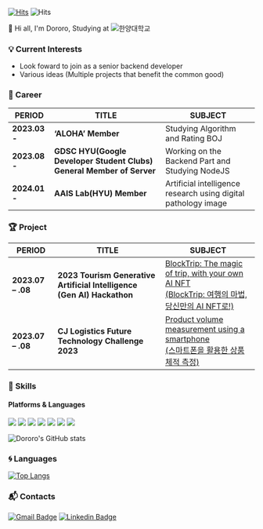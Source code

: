 [![Hits](https://hits.seeyoufarm.com/api/count/incr/badge.svg?url=https%3A%2F%2Fgithub.com%2FDororo99&count_bg=%2379C83D&title_bg=%23555555&icon=&icon_color=%23E7E7E7&title=hits&edge_flat=false)](https://hits.seeyoufarm.com) ![Hits](https://img.shields.io/github/followers/Dororo99?label=Follow)

:wave: Hi all, I'm Dororo, Studying at ![한양대학교](https://img.shields.io/badge/-한양대학교-00467f)

### :bulb: Current Interests
- Look foward to join as a senior backend developer
- Various ideas (Multiple projects that benefit the common good)
  

### 🏢 Career

| PERIOD | TITLE | SUBJECT |
| ------- | ------- | ------- | 
| **2023.03 -** | **‘ALOHA’ Member** | Studying Algorithm and Rating BOJ |
| **2023.08 -** | **GDSC HYU(Google Developer Student Clubs) General Member of Server** | Working on the Backend Part and Studying NodeJS |
| **2024.01 -** | **AAIS Lab(HYU) Member** | Artificial intelligence research using digital pathology image |

### 🏆 Project  

| PERIOD | TITLE | SUBJECT |
| ------- | ------- | -------|
| **2023.07 – .08** | **2023 Tourism Generative Artificial Intelligence (Gen AI) Hackathon** | [BlockTrip: The magic of trip, with your own AI NFT<br>(BlockTrip: 여행의 마법, 당신만의 AI NFT로!)](https://github.com/Dororo99/BlockTrip)
| **2023.07 – .08** | **CJ Logistics Future Technology Challenge 2023** | [Product volume measurement using a smartphone<br>(스마트폰을 활용한 상품 체적 측정)](https://github.com/Park-HyeJeong/2023_CJ)


### 💪 Skills
#### Platforms & Languages
<p>
  <img src="https://img.shields.io/badge/javascript-F7DF1E?style=flat-square&logo=javascript&logoColor=white"/>
  <img src="https://img.shields.io/badge/firebase-FFCA28?style=flat-square&logo=firebase&logoColor=white"/>
  <img src="https://img.shields.io/badge/node.js-339933?style=flat-square&logo=node.js&logoColor=white"/>
  <img src="https://img.shields.io/badge/spring-6DB33F?style=flat-square&logo=spring&logoColor=white"/>
  <img src="https://img.shields.io/badge/Java-007396?style=flat-square&logo=Java&logoColor=white"/>
  <img src="https://img.shields.io/badge/python-3776AB?style=flat-square&logo=python&logoColor=white"/>
  <img src="https://img.shields.io/badge/tensorflow-FF6F00?style=flat-square&logo=tensorflow&logoColor=white"/> 
</p>


![Dororo's GitHub stats](https://github-readme-stats.vercel.app/api?username=Dororo99&theme=monokai&show_icons=true)

### :cyclone: Languages
[![Top Langs](https://github-readme-stats.vercel.app/api/top-langs/?username=Dororo99&langs_count=5)](https://github.com/anuraghazra/github-readme-stats)

### :mailbox_with_mail: Contacts
[![Gmail Badge](https://img.shields.io/badge/Gmail-d14836?style=flat-square&logo=Gmail&logoColor=white&link=mailto:99dororo@gmail.com)](mailto:99dororo@gmail.com) [![Linkedin Badge](https://img.shields.io/badge/-LinkedIn-blue?style=flat-square&logo=Linkedin&logoColor=white&link=https://www.linkedin.com/in/dohyun-lim-1276bb27a)](https://www.linkedin.com/in/dohyun-lim-1276bb27a) <!-- [![Tech Blog Badge]() -->
